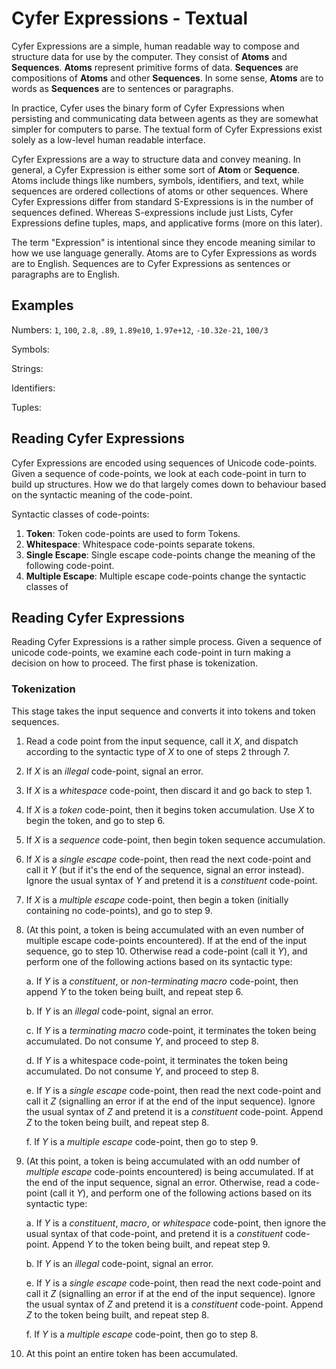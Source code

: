 # Cyfer Expressions - Textual

Cyfer Expressions are a simple, human readable way to compose and structure data for use by the computer. They consist of **Atoms** and **Sequences**. **Atoms** represent primitive forms of data. **Sequences** are compositions of **Atoms** and other **Sequences**. In some sense, **Atoms** are to words as **Sequences** are to sentences or paragraphs.

In practice, Cyfer uses the binary form of Cyfer Expressions when persisting and communicating data between agents as they are somewhat simpler for computers to parse. The textual form of Cyfer Expressions exist solely as a low-level human readable interface.

Cyfer Expressions are a way to structure data and convey meaning. In general, a Cyfer Expression is either some sort of **Atom** or **Sequence**. Atoms include things like numbers, symbols, identifiers, and text, while sequences are ordered collections of atoms or other sequences. Where Cyfer Expressions differ from standard S-Expressions is in the number of sequences defined. Whereas S-expressions include just Lists, Cyfer Expressions define tuples, maps, and applicative forms (more on this later).

The term "Expression" is intentional since they encode meaning similar to how we use language generally. Atoms are to Cyfer Expressions as words are to English. Sequences are to Cyfer Expressions as sentences or paragraphs are to English.

## Examples

Numbers:
`1`, `100`, `2.8`, `.89`, `1.89e10`, `1.97e+12`, `-10.32e-21`, `100/3`

Symbols:

Strings:

Identifiers:

Tuples:

## Reading Cyfer Expressions

Cyfer Expressions are encoded using sequences of Unicode code-points. Given a sequence of code-points, we look at each code-point in turn to build up structures. How we do that largely comes down to behaviour based on the syntactic meaning of the code-point.

Syntactic classes of code-points:
1. **Token**: Token code-points are used to form Tokens.
2. **Whitespace**: Whitespace code-points separate tokens.
3. **Single Escape**: Single escape code-points change the meaning of the following code-point.
4. **Multiple Escape**: Multiple escape code-points change the syntactic classes of 

## Reading Cyfer Expressions

Reading Cyfer Expressions is a rather simple process. Given a sequence of unicode code-points, we examine each code-point in turn making a decision on how to proceed. The first phase is tokenization.

### Tokenization

This stage takes the input sequence and converts it into tokens and token sequences.

1. Read a code point from the input sequence, call it *X*, and dispatch according to the syntactic type of *X* to one of steps 2 through 7.

2. If *X* is an *illegal* code-point, signal an error.

3. If *X* is a *whitespace* code-point, then discard it and go back to step 1.

4. If *X* is a *token* code-point, then it begins token accumulation. Use *X* to begin the token, and go to step 6.

5. If *X* is a *sequence* code-point, then begin token sequence accumulation.

6. If *X* is a *single escape* code-point, then read the next code-point and call it *Y* (but if it's the end of the sequence, signal an error instead). Ignore the usual syntax of *Y* and pretend it is a *constituent* code-point.

7. If *X* is a *multiple escape* code-point, then begin a token (initially containing no code-points), and go to step 9.

8. (At this point, a token is being accumulated with an even number of multiple escape code-points encountered). If at the end of the input sequence, go to step 10. Otherwise read a code-point (call it *Y*), and perform one of the following actions based on its syntactic type:

    a. If *Y* is a *constituent*, or *non-terminating macro* code-point, then append *Y* to the token being built, and repeat step 6.

    b. If *Y* is an *illegal* code-point, signal an error.

    c. If *Y* is a *terminating macro* code-point, it terminates the token being accumulated. Do not consume *Y*, and proceed to step 8.

    d. If *Y* is a whitespace code-point, it terminates the token being accumulated. Do not consume *Y*, and proceed to step 8.

    e. If *Y* is a *single escape* code-point, then read the next code-point and call it *Z* (signalling an error if at the end of the input sequence). Ignore the usual syntax of *Z* and pretend it is a *constituent* code-point. Append *Z* to the token being built, and repeat step 8.

    f. If *Y* is a *multiple escape* code-point, then go to step 9.

9. (At this point, a token is being accumulated with an odd number of *multiple escape* code-points encountered) is being accumulated. If at the end of the input sequence, signal an error. Otherwise, read a code-point (call it *Y*), and perform one of the following actions based on its syntactic type:

    a. If *Y* is a *constituent*, *macro*, or *whitespace* code-point, then ignore the usual syntax of that code-point, and pretend it is a *constituent* code-point. Append *Y* to the token being built, and repeat step 9.

    b. If *Y* is an *illegal* code-point, signal an error.

    e. If *Y* is a *single escape* code-point, then read the next code-point and call it *Z* (signalling an error if at the end of the input sequence). Ignore the usual syntax of *Z* and pretend it is a *constituent* code-point. Append *Z* to the token being built, and repeat step 8.

    f. If *Y* is a *multiple escape* code-point, then go to step 8.

10. At this point an entire token has been accumulated.